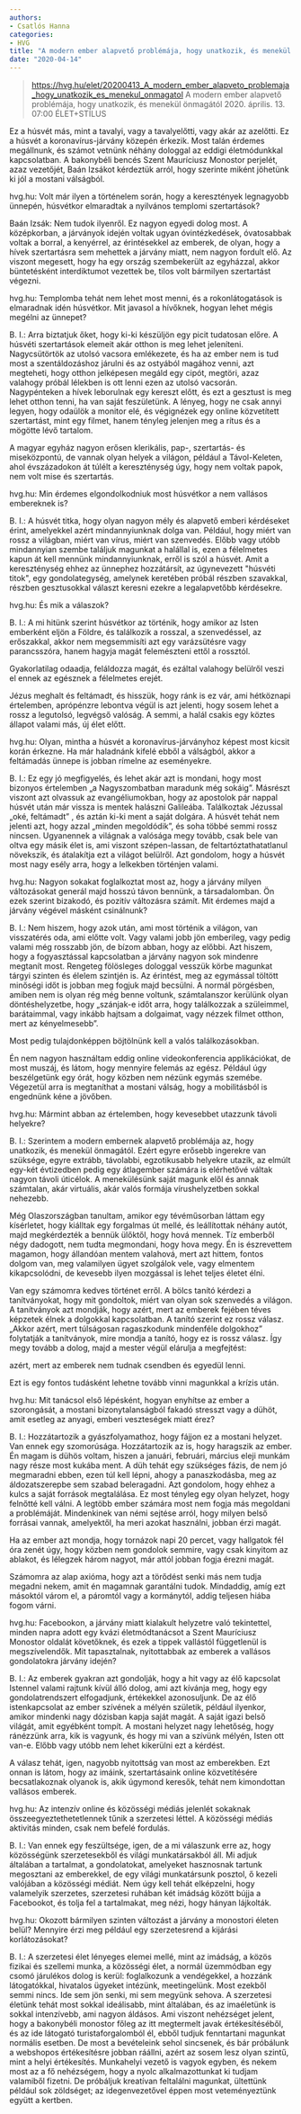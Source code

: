 ```yaml
---
authors: 
- Csatlós Hanna
categories: 
- HVG
title: "A modern ember alapvető problémája, hogy unatkozik, és menekül önmagától"
date: "2020-04-14"
---
```


> https://hvg.hu/elet/20200413_A_modern_ember_alapveto_problemaja_hogy_unatkozik_es_menekul_onmagatol
> A modern ember alapvető problémája, hogy unatkozik, és menekül önmagától
> 2020. április. 13. 07:00 ÉLET+STÍLUS

Ez a húsvét más, mint a tavalyi, vagy a tavalyelőtti, vagy akár az azelőtti. Ez a húsvét a koronavírus-járvány közepén érkezik. Most talán érdemes megállnunk, és számot vetnünk néhány dologgal az eddigi életmódunkkal kapcsolatban. A bakonybéli bencés Szent Mauríciusz Monostor perjelét, azaz vezetőjét, Baán Izsákot kérdeztük arról, hogy szerinte miként jöhetünk ki jól a mostani válságból.

hvg.hu: Volt már ilyen a történelem során, hogy a keresztények legnagyobb ünnepén, húsvétkor elmaradtak a nyilvános templomi szertartások?

Baán Izsák: Nem tudok ilyenről. Ez nagyon egyedi dolog most. A középkorban, a járványok idején voltak ugyan óvintézkedések, óvatosabbak voltak a borral, a kenyérrel, az érintésekkel az emberek, de olyan, hogy a hívek szertartásra sem mehettek a járvány miatt, nem nagyon fordult elő. Az viszont megesett, hogy ha egy ország szembekerült az egyházzal, akkor büntetésként interdiktumot vezettek be, tilos volt bármilyen szertartást végezni.

hvg.hu: Templomba tehát nem lehet most menni, és a rokonlátogatások is elmaradnak idén húsvétkor. Mit javasol a hívőknek, hogyan lehet mégis megélni az ünnepet?

B. I.: Arra biztatjuk őket, hogy ki-ki készüljön egy picit tudatosan előre. A húsvéti szertartások elemeit akár otthon is meg lehet jeleníteni. Nagycsütörtök az utolsó vacsora emlékezete, és ha az ember nem is tud most a szentáldozáshoz járulni és az ostyából magához venni, azt megteheti, hogy otthon jelképesen megáld egy cipót, megtöri, azaz valahogy próbál lélekben is ott lenni ezen az utolsó vacsorán. Nagypénteken a hívek leborulnak egy kereszt előtt, és ezt a gesztust is meg lehet otthon tenni, ha van saját feszületünk. A lényeg, hogy ne csak annyi legyen, hogy odaülök a monitor elé, és végignézek egy online közvetített szertartást, mint egy filmet, hanem tényleg jelenjen meg a rítus és a mögötte lévő tartalom.

A magyar egyház nagyon erősen klerikális, pap-, szertartás- és miseközpontú, de vannak olyan helyek a világon, például a Távol-Keleten, ahol évszázadokon át túlélt a kereszténység úgy, hogy nem voltak papok, nem volt mise és szertartás.

hvg.hu: Min érdemes elgondolkodniuk most húsvétkor a nem vallásos embereknek is?

B. I.: A húsvét titka, hogy olyan nagyon mély és alapvető emberi kérdéseket érint, amelyekkel azért mindannyiunknak dolga van. Például, hogy miért van rossz a világban, miért van vírus, miért van szenvedés. Előbb vagy utóbb mindannyian szembe találjuk magunkat a halállal is, ezen a félelmetes kapun át kell mennünk mindannyiunknak, erről is szól a húsvét. Amit a kereszténység ehhez az ünnephez hozzátársít, az úgynevezett "húsvéti titok", egy gondolategység, amelynek keretében próbál részben szavakkal, részben gesztusokkal választ keresni ezekre a legalapvetőbb kérdésekre.

hvg.hu: És mik a válaszok?

B. I.: A mi hitünk szerint húsvétkor az történik, hogy amikor az Isten emberként eljön a Földre, és találkozik a rosszal, a szenvedéssel, az erőszakkal, akkor nem megsemmisíti azt egy varázsütésre vagy parancsszóra, hanem hagyja magát felemészteni ettől a rossztól.

Gyakorlatilag odaadja, feláldozza magát, és ezáltal valahogy belülről veszi el ennek az egésznek a félelmetes erejét.

Jézus meghalt és feltámadt, és hisszük, hogy ránk is ez vár, ami hétköznapi értelemben, aprópénzre lebontva végül is azt jelenti, hogy sosem lehet a rossz a legutolsó, legvégső valóság. A semmi, a halál csakis egy köztes állapot valami más, új élet előtt.

hvg.hu: Olyan, mintha a húsvét a koronavírus-járványhoz képest most kicsit korán érkezne. Ha már haladnánk kifelé ebből a válságból, akkor a feltámadás ünnepe is jobban rímelne az eseményekre.

B. I.: Ez egy jó megfigyelés, és lehet akár azt is mondani, hogy most bizonyos értelemben „a Nagyszombatban maradunk még sokáig”. Másrészt viszont azt olvassuk az evangéliumokban, hogy az apostolok pár nappal húsvét után már vissza is mentek halászni Galileába. Találkoztak Jézussal  „oké, feltámadt” , és aztán ki-ki ment a saját dolgára. A húsvét tehát nem jelenti azt, hogy azzal „minden megoldódik”, és soha többé semmi rossz nincsen. Ugyanennek a világnak a valósága megy tovább, csak bele van oltva egy másik élet is, ami viszont szépen-lassan, de feltartóztathatatlanul növekszik, és átalakítja ezt a világot belülről. Azt gondolom, hogy a húsvét most nagy esély arra, hogy a lelkekben történjen valami.


hvg.hu: Nagyon sokakat foglalkoztat most az, hogy a járvány milyen változásokat generál majd hosszú távon bennünk, a társadalomban. Ön ezek szerint bizakodó, és pozitív változásra számít. Mit érdemes majd a járvány végével másként csinálnunk?

B. I.: Nem hiszem, hogy azok után, ami most történik a világon, van visszatérés oda, ami előtte volt. Vagy valami jobb jön emberileg, vagy pedig valami még rosszabb jön, de bízom abban, hogy az előbbi. Azt hiszem, hogy a fogyasztással kapcsolatban a járvány nagyon sok mindenre megtanít most. Rengeteg fölösleges dologgal vesszük körbe magunkat tárgyi szinten és élelem szintjén is. Az érintést, meg az egymással töltött minőségi időt is jobban meg fogjuk majd becsülni. A normál pörgésben, amiben nem is olyan rég még benne voltunk, számtalanszor kerülünk olyan döntéshelyzetbe, hogy „szánjak-e időt arra, hogy találkozzak a szüleimmel, barátaimmal, vagy inkább hajtsam a dolgaimat, vagy nézzek filmet otthon, mert az kényelmesebb”.

Most pedig tulajdonképpen böjtölnünk kell a valós találkozásokban.

Én nem nagyon használtam eddig online videokonferencia applikációkat, de most muszáj, és látom, hogy mennyire felemás az egész. Például úgy beszélgetünk egy órát, hogy közben nem nézünk egymás szemébe. Végezetül arra is megtaníthat a mostani válság, hogy a mobilitásból is engednünk kéne a jövőben.

hvg.hu: Mármint abban az értelemben, hogy kevesebbet utazzunk távoli helyekre?

B. I.: Szerintem a modern embernek alapvető problémája az, hogy unatkozik, és menekül önmagától. Ezért egyre erősebb ingerekre van szüksége, egyre extrább, távolabbi, egzotikusabb helyekre utazik, az elmúlt egy-két évtizedben pedig egy átlagember számára is elérhetővé váltak nagyon távoli úticélok. A menekülésünk saját magunk elől  és annak számtalan, akár virtuális, akár valós formája  vírushelyzetben sokkal nehezebb.


Még Olaszországban tanultam, amikor egy tévéműsorban láttam egy kísérletet, hogy kiálltak egy forgalmas út mellé, és leállítottak néhány autót, majd megkérdezték a bennük ülőktől, hogy hová mennek. Tíz emberből négy dadogott, nem tudta megmondani, hogy hova megy. Én is észrevettem magamon, hogy állandóan mentem valahová, mert azt hittem, fontos dolgom van, meg valamilyen ügyet szolgálok vele, vagy elmentem kikapcsolódni, de kevesebb ilyen mozgással is lehet teljes életet élni.

Van egy számomra kedves történet erről. A bölcs tanító kérdezi a tanítványokat, hogy mit gondoltok, miért van olyan sok szenvedés a világon. A tanítványok azt mondják, hogy azért, mert az emberek fejében téves képzetek élnek a dolgokkal kapcsolatban. A tanító szerint ez rossz válasz. „Akkor azért, mert túlságosan ragaszkodunk mindenféle dolgokhoz”  folytatják a tanítványok, mire mondja a tanító, hogy ez is rossz válasz. Így megy tovább a dolog, majd a mester végül elárulja a megfejtést:

azért, mert az emberek nem tudnak csendben és egyedül lenni.

Ezt is egy fontos tudásként lehetne tovább vinni magunkkal a krízis után.

hvg.hu: Mit tanácsol első lépésként, hogyan enyhítse az ember a szorongását, a mostani bizonytalanságból fakadó stresszt vagy a dühöt, amit esetleg az anyagi, emberi veszteségek miatt érez?

B. I.: Hozzátartozik a gyászfolyamathoz, hogy fájjon ez a mostani helyzet. Van ennek egy szomorúsága. Hozzátartozik az is, hogy haragszik az ember. Én magam is dühös voltam, hiszen a januári, februári, március eleji munkám nagy része most kukába ment. A düh tehát egy szükséges fázis, de nem jó megmaradni ebben, ezen túl kell lépni, ahogy a panaszkodásba, meg az áldozatszerepbe sem szabad beleragadni. Azt gondolom, hogy ehhez a kulcs a saját források megtalálása. Ez most tényleg egy olyan helyzet, hogy felnőtté kell válni. A legtöbb ember számára most nem fogja más megoldani a problémáját. Mindenkinek van némi sejtése arról, hogy milyen belső forrásai vannak, amelyektől, ha meri azokat használni, jobban érzi magát.

Ha az ember azt mondja, hogy tornázok napi 20 percet, vagy hallgatok fél óra zenét úgy, hogy közben nem gondolok semmire, vagy csak kinyitom az ablakot, és lélegzek három nagyot, már attól jobban fogja érezni magát.

Számomra az alap axióma, hogy azt a törődést senki más nem tudja megadni nekem, amit én magamnak garantálni tudok. Mindaddig, amíg ezt másoktól várom el, a páromtól vagy a kormánytól, addig teljesen hiába fogom várni.

hvg.hu: Facebookon, a járvány miatt kialakult helyzetre való tekintettel, minden napra adott egy kvázi életmódtanácsot a Szent Mauríciusz Monostor oldalát követőknek, és ezek a tippek vallástól függetlenül is megszívelendők. Mit tapasztalnak, nyitottabbak az emberek a vallásos gondolatokra járvány idején?

B. I.: Az emberek gyakran azt gondolják, hogy a hit vagy az élő kapcsolat Istennel valami rajtunk kívül álló dolog, ami azt kívánja meg, hogy egy gondolatrendszert elfogadjunk, értékekkel azonosuljunk. De az élő istenkapcsolat az ember szívének a mélyén születik, például ilyenkor, amikor mindenki nagy dózisban kapja saját magát. A saját igazi belső világát, amit egyébként tompít. A mostani helyzet nagy lehetőség, hogy ránézzünk arra, kik is vagyunk, és hogy mi van a szívünk mélyén, Isten ott van-e. Előbb vagy utóbb nem lehet kikerülni ezt a kérdést.


A válasz tehát, igen, nagyobb nyitottság van most az emberekben. Ezt onnan is látom, hogy az imáink, szertartásaink online közvetítésére becsatlakoznak olyanok is, akik úgymond keresők, tehát nem kimondottan vallásos emberek.

hvg.hu: Az intenzív online és közösségi médiás jelenlét sokaknak összeegyeztethetetlennek tűnik a szerzetesi léttel. A közösségi médiás aktivitás minden, csak nem befelé fordulás.

B. I.: Van ennek egy feszültsége, igen, de a mi válaszunk erre az, hogy közösségünk szerzetesekből és világi munkatársakból áll. Mi adjuk általában a tartalmat, a gondolatokat, amelyeket hasznosnak tartunk megosztani az emberekkel, de egy világi munkatársunk posztol, ő kezeli valójában a közösségi médiát. Nem úgy kell tehát elképzelni, hogy valamelyik szerzetes, szerzetesi ruhában két imádság között bújja a Facebookot, és tolja fel a tartalmakat, meg nézi, hogy hányan lájkolták.


hvg.hu: Okozott bármilyen szinten változást a járvány a monostori életen belül? Mennyire érzi meg például egy szerzetesrend a kijárási korlátozásokat?

B. I.: A szerzetesi élet lényeges elemei mellé, mint az imádság, a közös fizikai és szellemi munka, a közösségi élet, a normál üzemmódban egy csomó járulékos dolog is kerül: foglalkozunk a vendégekkel, a hozzánk látogatókkal, hivatalos ügyeket intézünk, meetingelünk. Most ezekből semmi nincs. Ide sem jön senki, mi sem megyünk sehova. A szerzetesi életünk tehát most sokkal ideálisabb, mint általában, és az imaéletünk is sokkal intenzívebb, ami nagyon áldásos. Ami viszont nehézséget jelent, hogy a bakonybéli monostor főleg az itt megtermelt javak értékesítéséből, és az ide látogató turistaforgalomból él, ebből tudjuk fenntartani magunkat normális esetben. De most a bevételeink sehol sincsenek, és bár próbálunk a webshopos értékesítésre jobban ráállni, azért az sosem lesz olyan szintű, mint a helyi értékesítés. Munkahelyi vezető is vagyok egyben, és nekem most az a fő nehézségem, hogy a nyolc alkalmazottunkat ki tudjam valamiből fizetni. De próbáljuk kreatívan feltalálni magunkat, ültettünk például sok zöldséget; az idegenvezetővel éppen most veteményeztünk együtt a kertben.

